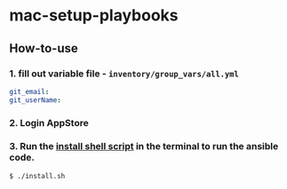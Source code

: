 # mac-setup-playbooks

## How-to-use
### 1. fill out variable file - `inventory/group_vars/all.yml`
```yaml
git_email:
git_userName: 
```

### 2. Login AppStore

### 3. Run the [install shell script](https://github.com/tensult/mac-setup-playbooks/blob/master/install.sh) in the terminal to run the ansible code.
```sh
$ ./install.sh
```
